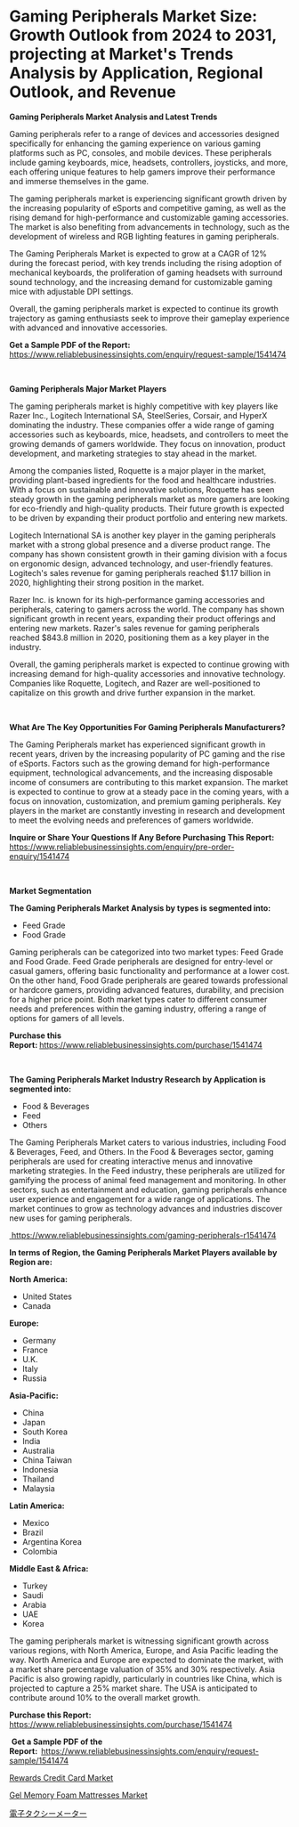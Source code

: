 <p><h1>Gaming Peripherals Market Size: Growth Outlook from 2024 to 2031, projecting at Market's Trends Analysis by Application, Regional Outlook, and Revenue</h1></p><p><strong>Gaming Peripherals Market Analysis and Latest Trends</strong></p>
<p><p>Gaming peripherals refer to a range of devices and accessories designed specifically for enhancing the gaming experience on various gaming platforms such as PC, consoles, and mobile devices. These peripherals include gaming keyboards, mice, headsets, controllers, joysticks, and more, each offering unique features to help gamers improve their performance and immerse themselves in the game.</p><p>The gaming peripherals market is experiencing significant growth driven by the increasing popularity of eSports and competitive gaming, as well as the rising demand for high-performance and customizable gaming accessories. The market is also benefiting from advancements in technology, such as the development of wireless and RGB lighting features in gaming peripherals.</p><p>The Gaming Peripherals Market is expected to grow at a CAGR of 12% during the forecast period, with key trends including the rising adoption of mechanical keyboards, the proliferation of gaming headsets with surround sound technology, and the increasing demand for customizable gaming mice with adjustable DPI settings.</p><p>Overall, the gaming peripherals market is expected to continue its growth trajectory as gaming enthusiasts seek to improve their gameplay experience with advanced and innovative accessories.</p></p>
<p><strong>Get a Sample PDF of the Report:&nbsp;</strong> <a href="https://www.reliablebusinessinsights.com/enquiry/request-sample/1541474">https://www.reliablebusinessinsights.com/enquiry/request-sample/1541474</a></p>
<p>&nbsp;</p>
<p><strong>Gaming Peripherals Major Market Players</strong></p>
<p><p>The gaming peripherals market is highly competitive with key players like Razer Inc., Logitech International SA, SteelSeries, Corsair, and HyperX dominating the industry. These companies offer a wide range of gaming accessories such as keyboards, mice, headsets, and controllers to meet the growing demands of gamers worldwide. They focus on innovation, product development, and marketing strategies to stay ahead in the market.</p><p>Among the companies listed, Roquette is a major player in the market, providing plant-based ingredients for the food and healthcare industries. With a focus on sustainable and innovative solutions, Roquette has seen steady growth in the gaming peripherals market as more gamers are looking for eco-friendly and high-quality products. Their future growth is expected to be driven by expanding their product portfolio and entering new markets.</p><p>Logitech International SA is another key player in the gaming peripherals market with a strong global presence and a diverse product range. The company has shown consistent growth in their gaming division with a focus on ergonomic design, advanced technology, and user-friendly features. Logitech's sales revenue for gaming peripherals reached $1.17 billion in 2020, highlighting their strong position in the market.</p><p>Razer Inc. is known for its high-performance gaming accessories and peripherals, catering to gamers across the world. The company has shown significant growth in recent years, expanding their product offerings and entering new markets. Razer's sales revenue for gaming peripherals reached $843.8 million in 2020, positioning them as a key player in the industry.</p><p>Overall, the gaming peripherals market is expected to continue growing with increasing demand for high-quality accessories and innovative technology. Companies like Roquette, Logitech, and Razer are well-positioned to capitalize on this growth and drive further expansion in the market.</p></p>
<p>&nbsp;</p>
<p><strong>What Are The Key Opportunities For Gaming Peripherals Manufacturers?</strong></p>
<p><p>The Gaming Peripherals market has experienced significant growth in recent years, driven by the increasing popularity of PC gaming and the rise of eSports. Factors such as the growing demand for high-performance equipment, technological advancements, and the increasing disposable income of consumers are contributing to this market expansion. The market is expected to continue to grow at a steady pace in the coming years, with a focus on innovation, customization, and premium gaming peripherals. Key players in the market are constantly investing in research and development to meet the evolving needs and preferences of gamers worldwide.</p></p>
<p><strong>Inquire or Share Your Questions If Any Before Purchasing This Report:</strong> <a href="https://www.reliablebusinessinsights.com/enquiry/pre-order-enquiry/1541474">https://www.reliablebusinessinsights.com/enquiry/pre-order-enquiry/1541474</a></p>
<p>&nbsp;</p>
<p><strong>Market Segmentation</strong></p>
<p><strong>The Gaming Peripherals Market Analysis by types is segmented into:</strong></p>
<p><ul><li>Feed Grade</li><li>Food Grade</li></ul></p>
<p><p>Gaming peripherals can be categorized into two market types: Feed Grade and Food Grade. Feed Grade peripherals are designed for entry-level or casual gamers, offering basic functionality and performance at a lower cost. On the other hand, Food Grade peripherals are geared towards professional or hardcore gamers, providing advanced features, durability, and precision for a higher price point. Both market types cater to different consumer needs and preferences within the gaming industry, offering a range of options for gamers of all levels.</p></p>
<p><strong>Purchase this Report:&nbsp;</strong><a href="https://www.reliablebusinessinsights.com/purchase/1541474">https://www.reliablebusinessinsights.com/purchase/1541474</a></p>
<p>&nbsp;</p>
<p><strong>The Gaming Peripherals Market Industry Research by Application is segmented into:</strong></p>
<p><ul><li>Food & Beverages</li><li>Feed</li><li>Others</li></ul></p>
<p><p>The Gaming Peripherals Market caters to various industries, including Food & Beverages, Feed, and Others. In the Food & Beverages sector, gaming peripherals are used for creating interactive menus and innovative marketing strategies. In the Feed industry, these peripherals are utilized for gamifying the process of animal feed management and monitoring. In other sectors, such as entertainment and education, gaming peripherals enhance user experience and engagement for a wide range of applications. The market continues to grow as technology advances and industries discover new uses for gaming peripherals.</p></p>
<p><a href="https://www.reliablebusinessinsights.com/gaming-peripherals-r1541474">&nbsp;https://www.reliablebusinessinsights.com/gaming-peripherals-r1541474</a></p>
<p><strong>In terms of Region, the Gaming Peripherals Market Players available by Region are:</strong></p>
<p>
    <p> <strong> North America: </strong>
        <ul>
            <li>United States</li>
            <li>Canada</li>
        </ul>
        </p> 
    <p> <strong> Europe: </strong>
        <ul>
            <li>Germany</li>
            <li>France</li>
            <li>U.K.</li>
            <li>Italy</li>
            <li>Russia</li>
        </ul>
        </p> 
    <p> <strong> Asia-Pacific: </strong>
        <ul>
            <li>China</li>
            <li>Japan</li>
            <li>South Korea</li>
            <li>India</li>
            <li>Australia</li>
            <li>China Taiwan</li>
            <li>Indonesia</li>
            <li>Thailand</li>
            <li>Malaysia</li>
        </ul>
        </p> 
    <p> <strong> Latin America: </strong>
        <ul>
            <li>Mexico</li>
            <li>Brazil</li>
            <li>Argentina Korea</li>
            <li>Colombia</li>
        </ul>
        </p> 
    <p> <strong> Middle East & Africa: </strong>
        <ul>
            <li>Turkey</li>
            <li>Saudi</li>
            <li>Arabia</li>
            <li>UAE</li>
            <li>Korea</li>
        </ul>
    </p>
    </p>
<p><p>The gaming peripherals market is witnessing significant growth across various regions, with North America, Europe, and Asia Pacific leading the way. North America and Europe are expected to dominate the market, with a market share percentage valuation of 35% and 30% respectively. Asia Pacific is also growing rapidly, particularly in countries like China, which is projected to capture a 25% market share. The USA is anticipated to contribute around 10% to the overall market growth.</p></p>
<p><strong>Purchase this Report: </strong><a href="https://www.reliablebusinessinsights.com/purchase/1541474">https://www.reliablebusinessinsights.com/purchase/1541474</a></p>
<p>&nbsp;<strong>Get a Sample PDF of the Report:&nbsp;&nbsp;</strong><a href="https://www.reliablebusinessinsights.com/enquiry/request-sample/1541474">https://www.reliablebusinessinsights.com/enquiry/request-sample/1541474</a></p>
<p><strong></strong></p>
<p><p><a href="https://github.com/kpvmspce33/Market-Research-Report-List-1/blob/main/rewards-credit-card-market.md">Rewards Credit Card Market</a></p><p><a href="https://github.com/goodweq44/Market-Research-Report-List-1/blob/main/gel-memory-foam-mattresses-market.md">Gel Memory Foam Mattresses Market</a></p><p><a href="https://github.com/BrionnaBoyle/Market-Research-Report-List-1/blob/main/7138177146179.md">電子タクシーメーター</a></p></p>